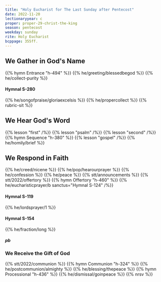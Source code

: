 ```yaml
---
title: "Holy Eucharist for The Last Sunday after Pentecost"
date: 2022-11-20
lectionaryyear: c
proper: proper-29-christ-the-king
season: pentecost
weekday: sunday
rite: Holy Eucharist
bcppage: 355ff.
---
```


## We Gather in God's Name
{{% hymn Entrance "h-494" %}}
{{% he/greeting/blessedbegod %}}
{{% he/collect-purity %}}

#### Hymnal S-280
{{% he/songofpraise/gloriaexcelsis %}}
{{% he/propercollect %}}
{{% rubric-sit %}}

## We Hear God's Word
{{% lesson "first" /%}}
{{% lesson "psalm" /%}}
{{% lesson "second" /%}}
{{% hymn Sequence "h-380" %}}
{{% lesson "gospel" /%}}
{{% he/homily/brief %}}

## We Respond in Faith
{{% he/creed/nicene %}}
{{% he/pop/hearourprayer %}}
{{% he/confession %}}
{{% he/peace %}}
{{% stt/announcements %}}
{{% stt/2022/offertory %}}
{{% hymn Offertory "h-460" %}}
{{% he/eucharisticprayer/b sanctus="Hymnal S-124" /%}}

#### Hymnal S-119
{{% he/lordsprayer/1 %}}

#### Hymnal S-154
{{% he/fraction/long %}}

##### pb
### We Receive the Gift of God
{{% stt/2022/communion %}}
{{% hymn Communion "h-324" %}}
{{% he/postcommunion/almighty %}}
{{% he/blessing/thepeace %}}
{{% hymn Processional "h-436" %}}
{{% he/dismissal/goinpeace %}}
{{% nrsv %}}

